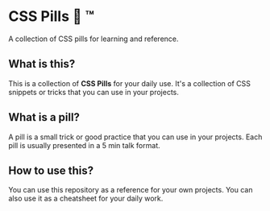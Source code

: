 # CSS Pills 💊 ™️

A collection of CSS pills for learning and reference.

## What is this?

This is a collection of **CSS Pills** for your daily use. It's a collection of CSS snippets or tricks that you can use in your projects.

## What is a pill?

A pill is a small trick or good practice that you can use in your projects. Each pill is usually presented in a 5 min talk format.

## How to use this?

You can use this repository as a reference for your own projects. You can also use it as a cheatsheet for your daily work.
